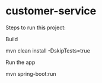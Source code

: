 # customer-service

Steps to run this project:


Build

mvn clean install -DskipTests=true

Run the app

mvn spring-boot:run
